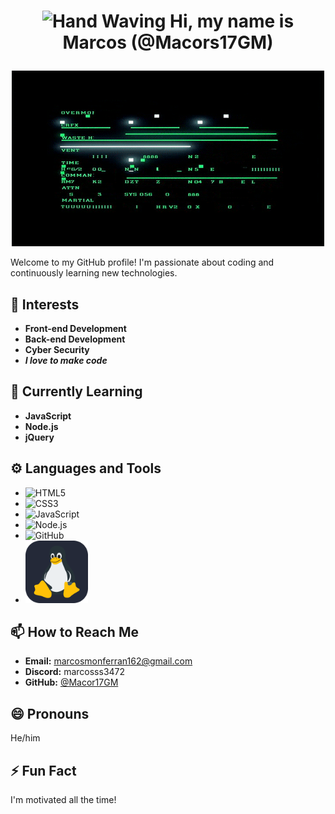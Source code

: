 # <p align="center"> <img src="https://media.giphy.com/media/hvRJCLFzcasrR4ia7z/giphy.gif" alt="Hand Waving" width="50"> Hi, my name is Marcos (@Macors17GM)</p>
<p align="center">
  <img src="https://github.com/Macors17GM/Macors17GM/blob/main/1.gif" alt="Gif-Codigo">
</p>

Welcome to my GitHub profile! I'm passionate about coding and continuously learning new technologies.

## 🚀 Interests
- **Front-end Development**
- **Back-end Development**
- **Cyber Security**
- ***I love to make code***

## 🌱 Currently Learning
- **JavaScript**
- **Node.js**
- **jQuery**

## ⚙️ Languages and Tools
- ![HTML5](https://img.shields.io/badge/HTML5-E34F26?style=for-the-badge&logo=html5&logoColor=white)
- ![CSS3](https://img.shields.io/badge/CSS3-1572B6?style=for-the-badge&logo=css3&logoColor=white)
- ![JavaScript](https://img.shields.io/badge/JavaScript-F7DF1E?style=for-the-badge&logo=javascript&logoColor=black)
- ![Node.js](https://img.shields.io/badge/Node.js-339933?style=for-the-badge&logo=nodedotjs&logoColor=white)
- ![GitHub](https://img.shields.io/badge/GitHub-100000?style=for-the-badge&logo=github&logoColor=white)
- <img src="https://raw.githubusercontent.com/tandpfun/skill-icons/65dea6c4eaca7da319e552c09f4cf5a9a8dab2c8/icons/Linux-Dark.svg" width="100">
  
## 📫 How to Reach Me
- **Email:** [marcosmonferran162@gmail.com](mailto:marcosmonferran162@gmail.com)
- **Discord:** marcosss3472
- **GitHub:** [@Macor17GM](https://github.com/Macor17GM)
  
## 😄 Pronouns
He/him

## ⚡ Fun Fact
I'm motivated all the time!

<!---
Macors17GM/Macors17GM is a ✨ special ✨ repository because its `README.md` (this file) appears on your GitHub profile.
You can click the Preview link to take a look at your changes.
--->
